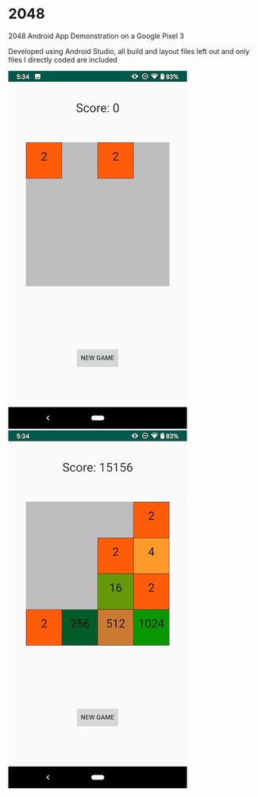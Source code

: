 # 2048
2048 Android App
Demonstration on a Google Pixel 3

Developed using Android Studio, all build and layout files left out and only files I directly coded are included

![alt text](https://github.com/cbeemers/2048/blob/master/screenshots/gameStart.png) ![alt text](https://github.com/cbeemers/2048/blob/master/screenshots/activeGame.png ) 


